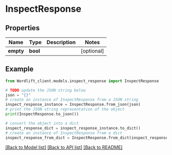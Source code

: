 # InspectResponse


## Properties

Name | Type | Description | Notes
------------ | ------------- | ------------- | -------------
**empty** | **bool** |  | [optional] 

## Example

```python
from Wordlift_client.models.inspect_response import InspectResponse

# TODO update the JSON string below
json = "{}"
# create an instance of InspectResponse from a JSON string
inspect_response_instance = InspectResponse.from_json(json)
# print the JSON string representation of the object
print(InspectResponse.to_json())

# convert the object into a dict
inspect_response_dict = inspect_response_instance.to_dict()
# create an instance of InspectResponse from a dict
inspect_response_from_dict = InspectResponse.from_dict(inspect_response_dict)
```
[[Back to Model list]](../README.md#documentation-for-models) [[Back to API list]](../README.md#documentation-for-api-endpoints) [[Back to README]](../README.md)


